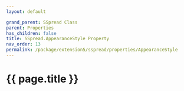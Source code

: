 ```yaml
---
layout: default

grand_parent: SSpread Class
parent: Properties
has_children: false
title: SSpread.AppearanceStyle Property
nav_order: 13
permalink: /package/extension5/sspread/properties/AppearanceStyle
---
```

# {{ page.title }}
